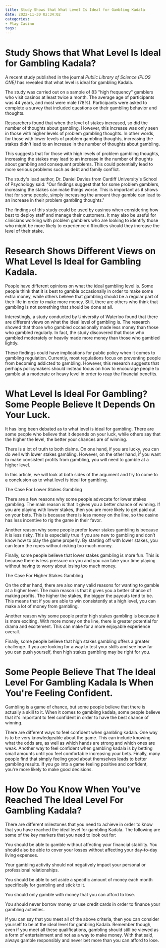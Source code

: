 ```yaml
---
title: Study Shows that What Level Is Ideal for Gambling Kadala
date: 2022-11-30 02:34:02
categories:
- Play Casino
tags:
---
```



#  Study Shows that What Level Is Ideal for Gambling Kadala?

A recent study published in the journal <i>Public Library of Science (PLOS ONE)</i> has revealed that what level is ideal for gambling Kadala. 

The study was carried out on a sample of 83 "high frequency" gamblers who visit casinos at least twice a month. The average age of participants was 44 years, and most were male (78%). Participants were asked to complete a survey that included questions on their gambling behavior and thoughts. 

Researchers found that when the level of stakes increased, so did the number of thoughts about gambling. However, this increase was only seen in those with higher levels of problem gambling thoughts. In other words, for those with lower levels of problem gambling thoughts, increasing the stakes didn't lead to an increase in the number of thoughts about gambling. 

This suggests that for those with high levels of problem gambling thoughts, increasing the stakes may lead to an increase in the number of thoughts about gambling and consequent problems. This could potentially lead to more serious problems such as debt and family conflict. 

The study's lead author, Dr. Daniel Davies from Cardiff University's School of Psychology said: "Our findings suggest that for some problem gamblers, increasing the stakes can make things worse. This is important as it shows that for some people, simply increasing the amount they gamble can lead to an increase in their problem gambling thoughts." 

The findings of this study could be used by casinos when considering how best to deploy staff and manage their customers. It may also be useful for clinicians working with problem gamblers who are looking to identify those who might be more likely to experience difficulties should they increase the level of their stake.

#  Research Shows Different Views on What Level Is Ideal for Gambling Kadala.

People have different opinions on what the ideal gambling level is. Some people think that it is best to gamble occasionally in order to make some extra money, while others believe that gambling should be a regular part of their life in order to make more money. Still, there are others who think that gambling is not something that should be done at all.

Interestingly, a study conducted by University of Waterloo found that there are different views on what the ideal level of gambling is. The research showed that those who gambled occasionally made less money than those who gambled regularly. In fact, the study discovered that those who gambled moderately or heavily made more money than those who gambled lightly.

These findings could have implications for public policy when it comes to gambling regulation. Currently, most regulations focus on preventing people from becoming addicted to gambling. However, this research suggests that perhaps policymakers should instead focus on how to encourage people to gamble at a moderate or heavy level in order to reap the financial benefits.

#  What Level Is Ideal For Gambling? Some People Believe It Depends On Your Luck.

It has long been debated as to what level is ideal for gambling. There are some people who believe that it depends on your luck, while others say that the higher the level, the better your chances are of winning.

There is a lot of truth to both claims. On one hand, if you are lucky, you can do well with lower stakes gambling. However, on the other hand, if you want to make consistent profits from gambling, you will need to gamble at a higher level.

In this article, we will look at both sides of the argument and try to come to a conclusion as to what level is ideal for gambling.

The Case For Lower Stakes Gambling

There are a few reasons why some people advocate for lower stakes gambling. The main reason is that it gives you a better chance of winning. If you are playing with lower stakes, then you are more likely to get paid out on your bets. This is because there is less money on the line, so the casino has less incentive to rig the game in their favor.

Another reason why some people prefer lower stakes gambling is because it is less risky. This is especially true if you are new to gambling and don’t know how to play the game properly. By starting off with lower stakes, you can learn the ropes without risking too much money.

Finally, some people believe that lower stakes gambling is more fun. This is because there is less pressure on you and you can take your time playing without having to worry about losing too much money.

The Case For Higher Stakes Gambling

On the other hand, there are also many valid reasons for wanting to gamble at a higher level. The main reason is that it gives you a better chance of making profits. The higher the stakes, the bigger the payouts tend to be. This means that if you are able to win consistently at a high level, you can make a lot of money from gambling.

Another reason why some people prefer high stakes gambling is because it is more exciting. With more money on the line, there is greater potential for drama and excitement. This can make for a more enjoyable experience overall.

Finally, some people believe that high stakes gambling offers a greater challenge. If you are looking for a way to test your skills and see how far you can push yourself, then high stakes gambling may be right for you.

#  Some People Believe That The Ideal Level For Gambling Kadala Is When You're Feeling Confident.

Gambling is a game of chance, but some people believe that there is actually a skill to it. When it comes to gambling kadala, some people believe that it's important to feel confident in order to have the best chance of winning.

There are different ways to feel confident when gambling kadala. One way is to be very knowledgeable about the game. This can include knowing what the odds are, as well as which hands are strong and which ones are weak. Another way to feel confident when gambling kadala is by betting small amounts until you feel comfortable increasing your bets. Finally, many people find that simply feeling good about themselves leads to better gambling results. If you go into a game feeling positive and confident, you're more likely to make good decisions.

#  How Do You Know When You've Reached The Ideal Level For Gambling Kadala?

There are different milestones that you need to achieve in order to know that you have reached the ideal level for gambling Kadala. The following are some of the key markers that you need to look out for:

You should be able to gamble without affecting your financial stability. You should also be able to cover your losses without affecting your day-to-day living expenses.

Your gambling activity should not negatively impact your personal or professional relationships.

You should be able to set aside a specific amount of money each month specifically for gambling and stick to it.

You should only gamble with money that you can afford to lose.

You should never borrow money or use credit cards in order to finance your gambling activities.

If you can say that you meet all of the above criteria, then you can consider yourself to be at the ideal level for gambling Kadala. Remember though, even if you meet all these qualifications, gambling should still be viewed as a form of entertainment and not as a way to make money. With that said, always gamble responsibly and never bet more than you can afford to lose.